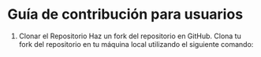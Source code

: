 # Guía de contribución para usuarios

1. Clonar el Repositorio
Haz un fork del repositorio en GitHub.
Clona tu fork del repositorio en tu máquina local utilizando el siguiente comando:


